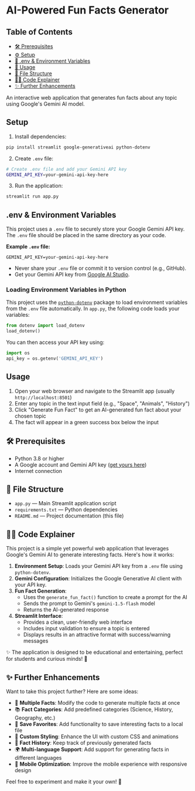 # AI-Powered Fun Facts Generator

## Table of Contents
- [🛠️ Prerequisites](#prerequisites)
- [⚙️ Setup](#setup)
- [🔑 .env & Environment Variables](#env--environment-variables)
- [💬 Usage](#usage)
- [📁 File Structure](#file-structure)
- [🧑‍💻 Code Explainer](#code-explainer)
- [✨ Further Enhancements](#further-enhancements)

An interactive web application that generates fun facts about any topic using Google's Gemini AI model.

## Setup

1. Install dependencies:
```bash
pip install streamlit google-generativeai python-dotenv
```

2. Create `.env` file:
```bash
# Create .env file and add your Gemini API key
GEMINI_API_KEY=your-gemini-api-key-here
```

3. Run the application:
```bash
streamlit run app.py
```

## .env & Environment Variables

This project uses a `.env` file to securely store your Google Gemini API key. The `.env` file should be placed in the same directory as your code.

**Example `.env` file:**
```env
GEMINI_API_KEY=your-gemini-api-key-here
```

- Never share your `.env` file or commit it to version control (e.g., GitHub).
- Get your Gemini API key from [Google AI Studio](https://makersuite.google.com/app/apikey).

### Loading Environment Variables in Python

This project uses the [`python-dotenv`](https://pypi.org/project/python-dotenv/) package to load environment variables from the `.env` file automatically. In `app.py`, the following code loads your variables:

```python
from dotenv import load_dotenv
load_dotenv()
```

You can then access your API key using:

```python
import os
api_key = os.getenv('GEMINI_API_KEY')
```

## Usage

1. Open your web browser and navigate to the Streamlit app (usually `http://localhost:8501`)
2. Enter any topic in the text input field (e.g., "Space", "Animals", "History")
3. Click "Generate Fun Fact" to get an AI-generated fun fact about your chosen topic
4. The fact will appear in a green success box below the input

## 🛠️ Prerequisites

- Python 3.8 or higher
- A Google account and Gemini API key ([get yours here](https://makersuite.google.com/app/apikey))
- Internet connection

## 📁 File Structure

- `app.py` — Main Streamlit application script
- `requirements.txt` — Python dependencies
- `README.md` — Project documentation (this file)

## 🧑‍💻 Code Explainer

This project is a simple yet powerful web application that leverages Google's Gemini AI to generate interesting facts. Here's how it works:

1. **Environment Setup**: Loads your Gemini API key from a `.env` file using `python-dotenv`.
2. **Gemini Configuration**: Initializes the Google Generative AI client with your API key.
3. **Fun Fact Generation**: 
   - Uses the `generate_fun_fact()` function to create a prompt for the AI
   - Sends the prompt to Gemini's `gemini-1.5-flash` model
   - Returns the AI-generated response
4. **Streamlit Interface**: 
   - Provides a clean, user-friendly web interface
   - Includes input validation to ensure a topic is entered
   - Displays results in an attractive format with success/warning messages

✨ The application is designed to be educational and entertaining, perfect for students and curious minds! 🎉

## ✨ Further Enhancements

Want to take this project further? Here are some ideas:

- 🎯 **Multiple Facts**: Modify the code to generate multiple facts at once
- 📚 **Fact Categories**: Add predefined categories (Science, History, Geography, etc.)
- 💾 **Save Favorites**: Add functionality to save interesting facts to a local file
- 🎨 **Custom Styling**: Enhance the UI with custom CSS and animations
- 🔄 **Fact History**: Keep track of previously generated facts
- 🌍 **Multi-language Support**: Add support for generating facts in different languages
- 📱 **Mobile Optimization**: Improve the mobile experience with responsive design

Feel free to experiment and make it your own! 🚀 